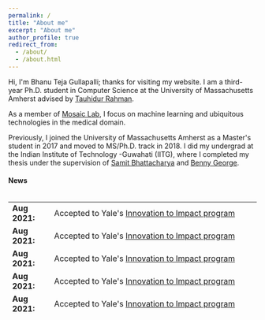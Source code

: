 ```yaml
---
permalink: /
title: "About me"
excerpt: "About me"
author_profile: true
redirect_from: 
  - /about/
  - /about.html
---
```



Hi, I'm Bhanu Teja Gullapalli; thanks for visiting my website. I am a third-year Ph.D. student in Computer Science at the University of Massachusetts Amherst advised by   [Tauhidur Rahman](http://www.tauhidurrahman.com/).

As a member of [Mosaic Lab](http://mosaic.cs.umass.edu/), I focus on machine learning and ubiquitous technologies in the medical domain.  

Previously, I joined the University of Massachusetts Amherst as a Master's student in 2017 and moved to MS/Ph.D. track in 2018. I did my undergrad at the Indian Institute of Technology -Guwahati (IITG), where I completed my thesis under the supervision of [Samit Bhattacharya](http://www.iitg.ac.in/samit/) and [Benny George](https://www.iitg.ac.in/ben/).  


<!-- News
------
* **Aug 2021**: Accepted to Yale's [Innovation to Impact program](http://www.innovationtoimpact.com/)
* **July 2021**:Our work on mobile health tools for substance use disorder has generated **NSF Smart and Connected Health grant** ($1.1 million) funding for our lab.
* **July 2021**: Our paper "OpiTrack: A Wearable-based Clinical Opioid Use Tracker with Temporal Convolutional Attention Networks" has been accepted in **Ubicomp 2021**, More details regarding this will be updated soon!
* **June 2021**: Organized  **MobiSys 2021 workshop**-[Future of Digital Biomarkers](https://digitalbiomarkers.github.io/) with [Tauhidur Rahman](https://www.tauhidurrahman.com/) and [Michael Sobolev](https://www.michaelsobolev.com/).
* **May 2021**: Our paper "Joint Prediction of Cocaine Craving and Euphoria using Structured Prediction Energy Networks" got accepted in **MobiSys 2021 workshop**  [Future of Digital Biomarkers](https://digitalbiomarkers.github.io/)!
* **Apr 2021**: passed my [portfolio](https://www.cics.umass.edu/grads/phd-portfolio)
* **Jan 2021**: I’ll be returning as the TA for CS528 (Mobile and Ubiquitous Computing) this Spring.
* **Sept 2019**: Presented our paper "On-body Sensing of Cocaine Craving, Euphoria and Drug-Seeking Behavior Using Cardiac and Respiratory Signals" at Ubicomp 2019, London.
* **Feb 2019**: Our paper "On-body Sensing of Cocaine Craving, Euphoria and Drug-Seeking Behavior Using Cardiac and Respiratory Signals" got accepted in **Ubicomp 2019**!
* **Sept 2018**: started my PhD in Computer Science at UMass Amherst.
* **Feb 2017**: started my MS in Computer Science at UMass Amherst. -->


#### News

<div style="height:250px;overflow:auto;">
<table>
<col width="100px">
<col width="630px">
<tr><td><b>Aug 2021:</b></td><td>Accepted to Yale's <a href="(http://www.innovationtoimpact.com/)">Innovation to Impact program</a></td></tr>
<tr><td><b>Aug 2021:</b></td><td>Accepted to Yale's <a href="(http://www.innovationtoimpact.com/)">Innovation to Impact program</a></td></tr>
<tr><td><b>Aug 2021:</b></td><td>Accepted to Yale's <a href="(http://www.innovationtoimpact.com/)">Innovation to Impact program</a></td></tr>
<tr><td><b>Aug 2021:</b></td><td>Accepted to Yale's <a href="(http://www.innovationtoimpact.com/)">Innovation to Impact program</a></td></tr>
<tr><td><b>Aug 2021:</b></td><td>Accepted to Yale's <a href="(http://www.innovationtoimpact.com/)">Innovation to Impact program</a></td></tr>
<tr><td><b>Aug 2021:</b></td><td>Accepted to Yale's <a href="(http://www.innovationtoimpact.com/)">Innovation to Impact program</a></td></tr>
<tr><td><b>Aug 2021:</b></td><td>Accepted to Yale's <a href="(http://www.innovationtoimpact.com/)">Innovation to Impact program</a></td></tr>
<tr><td><b>Aug 2021:</b></td><td>Accepted to Yale's <a href="(http://www.innovationtoimpact.com/)">Innovation to Impact program</a></td></tr>
<tr><td><b>Aug 2021:</b></td><td>Accepted to Yale's <a href="(http://www.innovationtoimpact.com/)">Innovation to Impact program</a></td></tr>
<tr><td><b>Aug 2021:</b></td><td>Accepted to Yale's <a href="(http://www.innovationtoimpact.com/)">Innovation to Impact program</a></td></tr>
<tr><td><b>Aug 2021:</b></td><td>Accepted to Yale's <a href="(http://www.innovationtoimpact.com/)">Innovation to Impact program</a></td></tr>
<tr><td><b>Aug 2021:</b></td><td>Accepted to Yale's <a href="(http://www.innovationtoimpact.com/)">Innovation to Impact program</a></td></tr>
<tr><td><b>Aug 2021:</b></td><td>Accepted to Yale's <a href="(http://www.innovationtoimpact.com/)">Innovation to Impact program</a></td></tr>